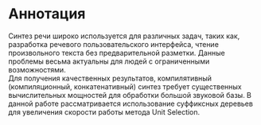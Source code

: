 # Аннотация
Синтез речи широко используется для различных задач, таких как, разработка речевого пользовательского интерфейса, чтение произвольного текста без предварительной разметки. Данные проблемы весьма актуальны для людей с ограниченными возможностями.  
Для получения качественных результатов, компилятивный (компиляционный, конкатенативный) синтез требует существенных вычислительных мощностей для обработки большой звуковой базы.
В данной работе рассматривается использование суффиксных деревьев для увеличения скорости работы метода Unit Selection.
